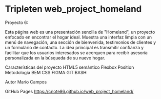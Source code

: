 # Tripleten web_project_homeland
Proyecto 6: 

Esta página web es una presentación sencilla de "Homeland", un proyecto enfocado en encontrar el hogar ideal. Muestra una interfaz limpia con un menú de navegación, una sección de bienvenida, testimonios de clientes y un formulario de contacto. La idea principal es transmitir confianza y facilitar que los usuarios interesados se acerquen para recibir asesoría personalizada en la búsqueda de su nuevo hogar.


Características del proyecto
HTML5 semántico
Flexbox
Position
Metodología BEM
CSS
FIGMA
GIT BASH

Autor
Mario Campos

GitHub Pages
https://cnote86.github.io/web_project_homeland/